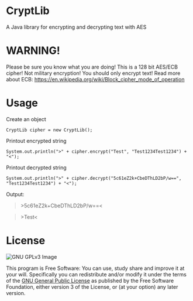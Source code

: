 # CryptLib
A Java library for encrypting and decrypting text with AES
# WARNING!
Please be sure you know what you are doing!
This is a 128 bit AES/ECB cipher! Not military encryption!
You should only encrypt text!
Read more about ECB: https://en.wikipedia.org/wiki/Block_cipher_mode_of_operation
# Usage

Create an object

    CryptLib cipher = new CryptLib();

Printout encrypted string

    System.out.println(">" + cipher.encrypt("Test", "Test1234Test1234") + "<");
    
Printout decrypted string

    System.out.println(">" + cipher.decrypt("5c61eZ2k+CbeDThLD2bP/w==", "Test1234Test1234") + "<");
    
Output:
>\>5c61eZ2k+CbeDThLD2bP/w==<

>\>Test<

    
# License
![GNU GPLv3 Image](https://www.gnu.org/graphics/gplv3-127x51.png)

This program is Free Software: You can use, study share and improve it at your
will. Specifically you can redistribute and/or modify it under the terms of the
[GNU General Public License](https://www.gnu.org/licenses/gpl.html) as
published by the Free Software Foundation, either version 3 of the License, or
(at your option) any later version.
